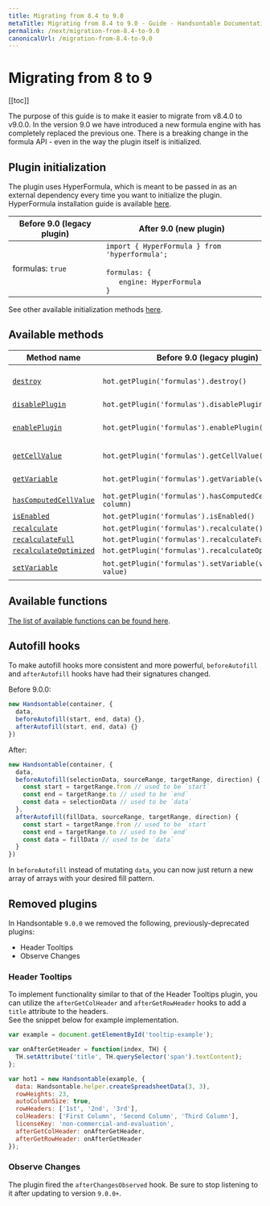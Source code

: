 ```yaml
---
title: Migrating from 8.4 to 9.0
metaTitle: Migrating from 8.4 to 9.0 - Guide - Handsontable Documentation
permalink: /next/migration-from-8.4-to-9.0
canonicalUrl: /migration-from-8.4-to-9.0
---
```


# Migrating from 8 to 9

[[toc]]

The purpose of this guide is to make it easier to migrate from v8.4.0 to v9.0.0\. In the version 9.0 we have introduced a new formula engine with has completely replaced the previous one. There is a breaking change in the formula API - even in the way the plugin itself is initialized.

## Plugin initialization

The plugin uses HyperFormula, which is meant to be passed in as an external dependency every time you want to initialize the plugin. HyperFormula installation guide is available [here](https://handsontable.github.io/hyperformula/guide/client-side-installation.html).

| Before 9.0 (legacy plugin) | After 9.0 (new plugin)|
| --- | --- |
| formulas: `true` | `import { HyperFormula } from 'hyperformula';`<br><br>`formulas: {`<br>&nbsp;&nbsp;&nbsp;&nbsp;&nbsp;&nbsp;`engine: HyperFormula`<br>`}` |

See other available initialization methods [here](/docs/next/demo-hyperformula-integration.html#initialization-methods).

## Available methods

| Method name | Before 9.0 (legacy plugin) | After 9.0 (new plugin) |
|-|-|-|
| [`destroy`](https://handsontable.com/docs/8.4.0/Formulas.html#destroy) | `hot.getPlugin('formulas').destroy()` | Unchanged. This method will destroy the HyperFormula instance only after it is disconnected from all Handsontable instances. |
| [`disablePlugin`](https://handsontable.com/docs/8.4.0/Formulas.html#disablePlugin) | `hot.getPlugin('formulas').disablePlugin()` | Unchanged. |
| [`enablePlugin`](https://handsontable.com/docs/8.4.0/Formulas.html#enablePlugin) | `hot.getPlugin('formulas').enablePlugin()` | Unchanged, but do keep in mind that if you didn't pass in the plugin's config through either `updateSettings` or during Handsontable initialization this method will not do anything. |
| [`getCellValue`](https://handsontable.com/docs/8.4.0/Formulas.html#getCellValue) | `hot.getPlugin('formulas').getCellValue(row, column)` | Use base Handsontable API instead, for example `hot.getDataAtCell(row, column)`. |
| [`getVariable`](https://handsontable.com/docs/8.4.0/Formulas.html#getVariable) | `hot.getPlugin('formulas').getVariable(variableName)` | "Variables" in the plugin have been replaced by a more powerful alternative, [named expressions](/docs/next/demo-hyperformula-integration.html#initialization-methods#named-expressions). |
| [`hasComputedCellValue`](https://handsontable.com/docs/8.4.0/Formulas.html#hasComputedCellValue) | `hot.getPlugin('formulas').hasComputedCellValue(row, column)` | `hot.getPlugin('formulas').getCellType(row, column) === 'FORMULA'` |
| [`isEnabled`](https://handsontable.com/docs/8.4.0/Formulas.html#isEnabled) | `hot.getPlugin('formulas').isEnabled()` | Unchanged. |
| [`recalculate`](https://handsontable.com/docs/8.4.0/Formulas.html#recalculate) | `hot.getPlugin('formulas').recalculate()` | `hot.getPlguin('formulas').engine.rebuildAndRecalculate()` |
| [`recalculateFull`](https://handsontable.com/docs/8.4.0/Formulas.html#recalculateFull) | `hot.getPlugin('formulas').recalculateFull()` | `hot.getPlguin('formulas').engine.rebuildAndRecalculate()` |
| [`recalculateOptimized`](https://handsontable.com/docs/8.4.0/Formulas.html#recalculateOptimized) | `hot.getPlugin('formulas').recalculateOptimized()` | `hot.getPlguin('formulas').engine.rebuildAndRecalculate()` |
| [`setVariable`](https://handsontable.com/docs/8.4.0/Formulas.html#setVariable) | `hot.getPlugin('formulas').setVariable(variableName, value)` | "Variables" in the plugin have been replaced by a more powerful alternative, [named expressions](/docs/next/demo-hyperformula-integration.html#initialization-methods#named-expressions). |

## Available functions

[The list of available functions can be found here](https://cdn.jsdelivr.net/npm/hyperformula/dist/hyperformula.full.min.js).

## Autofill hooks

To make autofill hooks more consistent and more powerful, `beforeAutofill` and `afterAutofill` hooks have had their signatures changed.

Before 9.0.0:

```js
new Handsontable(container, {
  data,
  beforeAutofill(start, end, data) {},
  afterAutofill(start, end, data) {}
})
```

After:

```js
new Handsontable(container, {
  data,
  beforeAutofill(selectionData, sourceRange, targetRange, direction) {
    const start = targetRange.from // used to be `start`
    const end = targetRange.to // used to be `end`
    const data = selectionData // used to be `data`
  },
  afterAutofill(fillData, sourceRange, targetRange, direction) {
    const start = targetRange.from // used to be `start`
    const end = targetRange.to // used to be `end`
    const data = fillData // used to be `data`
  }
})
```

In `beforeAutofill` instead of mutating `data`, you can now just return a new array of arrays with your desired fill pattern.

## Removed plugins

In Handsontable `9.0.0` we removed the following, previously-deprecated plugins:

*   Header Tooltips
*   Observe Changes

### Header Tooltips

To implement functionality similar to that of the Header Tooltips plugin, you can utilize the `afterGetColHeader` and `afterGetRowHeader` hooks to add a `title` attribute to the headers.  
See the snippet below for example implementation.

```js
var example = document.getElementById('tooltip-example');

var onAfterGetHeader = function(index, TH) {
  TH.setAttribute('title', TH.querySelector('span').textContent);
};

var hot1 = new Handsontable(example, {
  data: Handsontable.helper.createSpreadsheetData(3, 3),
  rowHeights: 23,
  autoColumnSize: true,
  rowHeaders: ['1st', '2nd', '3rd'],
  colHeaders: ['First Column', 'Second Column', 'Third Column'],
  licenseKey: 'non-commercial-and-evaluation',
  afterGetColHeader: onAfterGetHeader,
  afterGetRowHeader: onAfterGetHeader
});
```

### Observe Changes

The plugin fired the `afterChangesObserved` hook. Be sure to stop listening to it after updating to version `9.0.0+`.